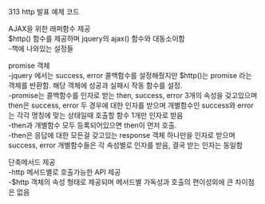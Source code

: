 313 http 발표 예제 코드

AJAX을 위한 래퍼함수 제공  
$http() 함수를 제공하며 jquery의 ajax() 함수와 대동소이함  
-책에 나와있는 설정들  

promise 객체  
-jquery 에서는 success, error 콜백함수를 설정해줬지만 $http()는 promise 라는 객체를 반환함. 해당 객체에 성공과 실패시 작동 함수를 설정.  
-promise는 콜백함수를 인자로 받는 then, success, error 3개의 속성을 갖고있으며 then은 success, error 두 경우에 대한 인자를 받으며 개별함수인 success와 error는 각각 명칭에 맞는 상태일때 호출할 함수 1개만 인자로 받음  
-then과 개별함수 모두 등록되어있으면 then이 먼저 호출.  
-then은 응답에 대한 모든걸 갖고있는 response 객체 하나만을 인자로 받으며 success, error 개별함수들은 각 속성별로 인자를 받음, 결국 받는 인자는 동일함  

단축메서드 제공  
-http 메서드별로 호출가능한 API 제공  
-$http 객체의 속성 형태로 제공되며 메서드별 가독성과 호출의 편이성외에 큰 차이점은 없음  
